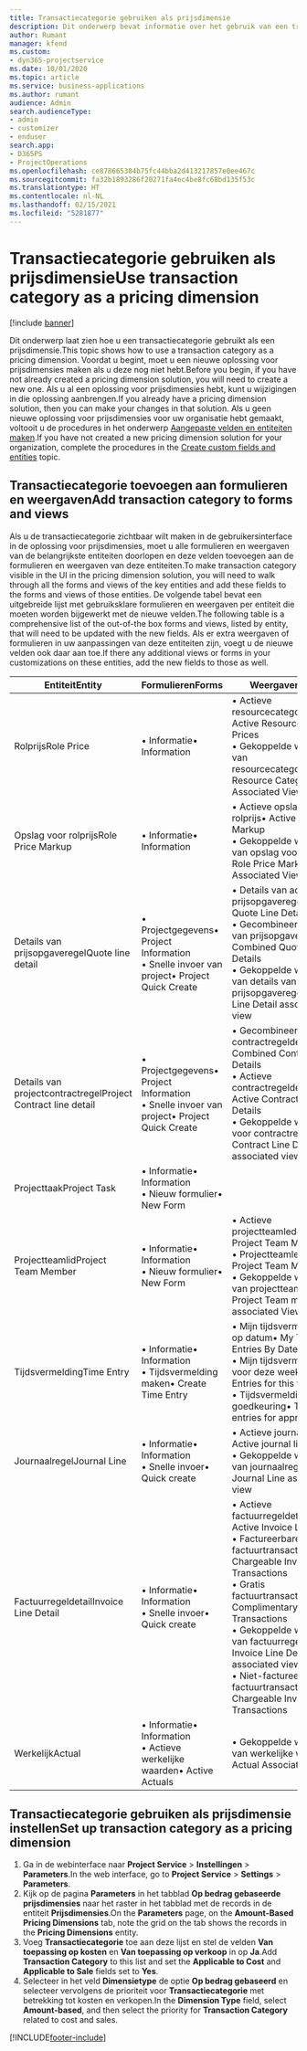 ```yaml
---
title: Transactiecategorie gebruiken als prijsdimensie
description: Dit onderwerp bevat informatie over het gebruik van een transactiecategorie als een prijsdimensie.
author: Rumant
manager: kfend
ms.custom:
- dyn365-projectservice
ms.date: 10/01/2020
ms.topic: article
ms.service: business-applications
ms.author: rumant
audience: Admin
search.audienceType:
- admin
- customizer
- enduser
search.app:
- D365PS
- ProjectOperations
ms.openlocfilehash: ce878665384b75fc44bba2d413217857e0ee467c
ms.sourcegitcommit: fa32b1893286f20271fa4ec4be8fc68bd135f53c
ms.translationtype: HT
ms.contentlocale: nl-NL
ms.lasthandoff: 02/15/2021
ms.locfileid: "5281877"
---
```

# <a name="use-transaction-category-as-a-pricing-dimension"></a><span data-ttu-id="47c15-103">Transactiecategorie gebruiken als prijsdimensie</span><span class="sxs-lookup"><span data-stu-id="47c15-103">Use transaction category as a pricing dimension</span></span>

[!include [banner](../includes/psa-now-project-operations.md)]

<span data-ttu-id="47c15-104">Dit onderwerp laat zien hoe u een transactiecategorie gebruikt als een prijsdimensie.</span><span class="sxs-lookup"><span data-stu-id="47c15-104">This topic shows how to use a transaction category as a pricing dimension.</span></span> <span data-ttu-id="47c15-105">Voordat u begint, moet u een nieuwe oplossing voor prijsdimensies maken als u deze nog niet hebt.</span><span class="sxs-lookup"><span data-stu-id="47c15-105">Before you begin, if you have not already created a pricing dimension solution, you will need to create a new one.</span></span> <span data-ttu-id="47c15-106">Als u al een oplossing voor prijsdimensies hebt, kunt u wijzigingen in die oplossing aanbrengen.</span><span class="sxs-lookup"><span data-stu-id="47c15-106">If you already have a pricing dimension solution, then you can make your changes in that solution.</span></span> <span data-ttu-id="47c15-107">Als u geen nieuwe oplossing voor prijsdimensies voor uw organisatie hebt gemaakt, voltooit u de procedures in het onderwerp [Aangepaste velden en entiteiten maken](create-custom-fields-entities.md).</span><span class="sxs-lookup"><span data-stu-id="47c15-107">If you have not created a new pricing dimension solution for your organization, complete the procedures in the [Create custom fields and entities](create-custom-fields-entities.md) topic.</span></span>

## <a name="add-transaction-category-to-forms-and-views"></a><span data-ttu-id="47c15-108">Transactiecategorie toevoegen aan formulieren en weergaven</span><span class="sxs-lookup"><span data-stu-id="47c15-108">Add transaction category to forms and views</span></span>
<span data-ttu-id="47c15-109">Als u de transactiecategorie zichtbaar wilt maken in de gebruikersinterface in de oplossing voor prijsdimensies, moet u alle formulieren en weergaven van de belangrijkste entiteiten doorlopen en deze velden toevoegen aan de formulieren en weergaven van deze entiteiten.</span><span class="sxs-lookup"><span data-stu-id="47c15-109">To make transaction category visible in the UI in the pricing dimension solution, you will need to walk through all the forms and views of the key entities and add these fields to the forms and views of those entities.</span></span>
<span data-ttu-id="47c15-110">De volgende tabel bevat een uitgebreide lijst met gebruiksklare formulieren en weergaven per entiteit die moeten worden bijgewerkt met de nieuwe velden.</span><span class="sxs-lookup"><span data-stu-id="47c15-110">The following table is a comprehensive list of the out-of-the box forms and views, listed by entity, that will need to be updated with the new fields.</span></span> <span data-ttu-id="47c15-111">Als er extra weergaven of formulieren in uw aanpassingen van deze entiteiten zijn, voegt u de nieuwe velden ook daar aan toe.</span><span class="sxs-lookup"><span data-stu-id="47c15-111">If there any additional views or forms in your customizations on these entities, add the new fields to those as well.</span></span>

|  <span data-ttu-id="47c15-112">Entiteit</span><span class="sxs-lookup"><span data-stu-id="47c15-112">Entity</span></span>        | <span data-ttu-id="47c15-113">Formulieren</span><span class="sxs-lookup"><span data-stu-id="47c15-113">Forms</span></span>     |<span data-ttu-id="47c15-114">Weergaven</span><span class="sxs-lookup"><span data-stu-id="47c15-114">Views</span></span>        |
| ------------------------------|---------------------------------|----------------------------------|
|  <span data-ttu-id="47c15-115">Rolprijs</span><span class="sxs-lookup"><span data-stu-id="47c15-115">Role Price</span></span>|<span data-ttu-id="47c15-116">• Informatie</span><span class="sxs-lookup"><span data-stu-id="47c15-116">• Information</span></span> |<span data-ttu-id="47c15-117">• Actieve resourcecategorieprijzen</span><span class="sxs-lookup"><span data-stu-id="47c15-117">• Active Resource Category Prices</span></span><br> <span data-ttu-id="47c15-118">• Gekoppelde weergave van resourcecategorieprijzen</span><span class="sxs-lookup"><span data-stu-id="47c15-118">• Resource Category Price Associated View</span></span>|
|  <span data-ttu-id="47c15-119">Opslag voor rolprijs</span><span class="sxs-lookup"><span data-stu-id="47c15-119">Role Price Markup</span></span>|<span data-ttu-id="47c15-120">• Informatie</span><span class="sxs-lookup"><span data-stu-id="47c15-120">• Information</span></span>|<span data-ttu-id="47c15-121">• Actieve opslag voor rolprijs</span><span class="sxs-lookup"><span data-stu-id="47c15-121">• Active Role Price Markup</span></span><br><span data-ttu-id="47c15-122">• Gekoppelde weergave van opslag voor rolprijs</span><span class="sxs-lookup"><span data-stu-id="47c15-122">• Role Price Markup Associated View</span></span>|
|  <span data-ttu-id="47c15-123">Details van prijsopgaveregel</span><span class="sxs-lookup"><span data-stu-id="47c15-123">Quote line detail</span></span>|<span data-ttu-id="47c15-124">• Projectgegevens</span><span class="sxs-lookup"><span data-stu-id="47c15-124">• Project Information</span></span><br><span data-ttu-id="47c15-125">• Snelle invoer van project</span><span class="sxs-lookup"><span data-stu-id="47c15-125">• Project Quick Create</span></span>|<span data-ttu-id="47c15-126">• Details van actieve prijsopgaveregel</span><span class="sxs-lookup"><span data-stu-id="47c15-126">• Active Quote Line Detail</span></span><br><span data-ttu-id="47c15-127">• Gecombineerde details van prijsopgaveregels</span><span class="sxs-lookup"><span data-stu-id="47c15-127">• Combined Quote Line Details</span></span><br><span data-ttu-id="47c15-128">• Gekoppelde weergave van details van prijsopgaveregels</span><span class="sxs-lookup"><span data-stu-id="47c15-128">• Quote Line Detail associated view</span></span>|
|  <span data-ttu-id="47c15-129">Details van projectcontractregel</span><span class="sxs-lookup"><span data-stu-id="47c15-129">Project Contract line detail</span></span>|<span data-ttu-id="47c15-130">• Projectgegevens</span><span class="sxs-lookup"><span data-stu-id="47c15-130">• Project Information</span></span><br><span data-ttu-id="47c15-131">• Snelle invoer van project</span><span class="sxs-lookup"><span data-stu-id="47c15-131">• Project Quick Create</span></span>|<span data-ttu-id="47c15-132">• Gecombineerde contractregeldetails</span><span class="sxs-lookup"><span data-stu-id="47c15-132">• Combined Contract line Details</span></span><br><span data-ttu-id="47c15-133">• Actieve contractregeldetails</span><span class="sxs-lookup"><span data-stu-id="47c15-133">• Active Contract Line Details</span></span><br><span data-ttu-id="47c15-134">• Gekoppelde weergave voor contractregeldetails</span><span class="sxs-lookup"><span data-stu-id="47c15-134">• Contract Line Detail associated view</span></span>|
|  <span data-ttu-id="47c15-135">Projecttaak</span><span class="sxs-lookup"><span data-stu-id="47c15-135">Project Task</span></span>|<span data-ttu-id="47c15-136">• Informatie</span><span class="sxs-lookup"><span data-stu-id="47c15-136">• Information</span></span><br><span data-ttu-id="47c15-137">• Nieuw formulier</span><span class="sxs-lookup"><span data-stu-id="47c15-137">• New Form</span></span>||
|  <span data-ttu-id="47c15-138">Projectteamlid</span><span class="sxs-lookup"><span data-stu-id="47c15-138">Project Team Member</span></span>|<span data-ttu-id="47c15-139">• Informatie</span><span class="sxs-lookup"><span data-stu-id="47c15-139">• Information</span></span><br><span data-ttu-id="47c15-140">• Nieuw formulier</span><span class="sxs-lookup"><span data-stu-id="47c15-140">• New Form</span></span>|<span data-ttu-id="47c15-141">• Actieve projectteamleden</span><span class="sxs-lookup"><span data-stu-id="47c15-141">• Active Project Team Members</span></span><br><span data-ttu-id="47c15-142">• Projectteamleden</span><span class="sxs-lookup"><span data-stu-id="47c15-142">• Project Team Members</span></span><br><span data-ttu-id="47c15-143">• Gekoppelde weergave van projectteamleden</span><span class="sxs-lookup"><span data-stu-id="47c15-143">• Project Team members associated View</span></span>|
|  <span data-ttu-id="47c15-144">Tijdsvermelding</span><span class="sxs-lookup"><span data-stu-id="47c15-144">Time Entry</span></span>|<span data-ttu-id="47c15-145">• Informatie</span><span class="sxs-lookup"><span data-stu-id="47c15-145">• Information</span></span><br><span data-ttu-id="47c15-146">• Tijdsvermelding maken</span><span class="sxs-lookup"><span data-stu-id="47c15-146">• Create Time Entry</span></span>|<span data-ttu-id="47c15-147">• Mijn tijdsvermeldingen op datum</span><span class="sxs-lookup"><span data-stu-id="47c15-147">• My Time Entries By Date</span></span><br><span data-ttu-id="47c15-148">• Mijn tijdsvermeldingen voor deze week</span><span class="sxs-lookup"><span data-stu-id="47c15-148">• My time Entries for this week</span></span><br><span data-ttu-id="47c15-149">• Tijdsvermeldingen voor goedkeuring</span><span class="sxs-lookup"><span data-stu-id="47c15-149">• Time entries for approval</span></span>|
|  <span data-ttu-id="47c15-150">Journaalregel</span><span class="sxs-lookup"><span data-stu-id="47c15-150">Journal Line</span></span>|<span data-ttu-id="47c15-151">• Informatie</span><span class="sxs-lookup"><span data-stu-id="47c15-151">• Information</span></span><br><span data-ttu-id="47c15-152">• Snelle invoer</span><span class="sxs-lookup"><span data-stu-id="47c15-152">• Quick create</span></span>|<span data-ttu-id="47c15-153">• Actieve journaalregels</span><span class="sxs-lookup"><span data-stu-id="47c15-153">• Active journal lines</span></span><br><span data-ttu-id="47c15-154">• Gekoppelde weergave van journaalregel</span><span class="sxs-lookup"><span data-stu-id="47c15-154">• Journal Line associated view</span></span>|
|  <span data-ttu-id="47c15-155">Factuurregeldetail</span><span class="sxs-lookup"><span data-stu-id="47c15-155">Invoice Line Detail</span></span>|<span data-ttu-id="47c15-156">• Informatie</span><span class="sxs-lookup"><span data-stu-id="47c15-156">• Information</span></span><br><span data-ttu-id="47c15-157">• Snelle invoer</span><span class="sxs-lookup"><span data-stu-id="47c15-157">• Quick create</span></span>|<span data-ttu-id="47c15-158">• Actieve factuurregeldetails</span><span class="sxs-lookup"><span data-stu-id="47c15-158">• Active Invoice Line Details</span></span><br><span data-ttu-id="47c15-159">• Factureerbare factuurtransacties</span><span class="sxs-lookup"><span data-stu-id="47c15-159">• Chargeable Invoice Transactions</span></span><br><span data-ttu-id="47c15-160">• Gratis factuurtransacties</span><span class="sxs-lookup"><span data-stu-id="47c15-160">• Complimentary Invoice Transactions</span></span><br><span data-ttu-id="47c15-161">• Gekoppelde weergave van factuurregeldetails</span><span class="sxs-lookup"><span data-stu-id="47c15-161">• Invoice Line Detail associated view</span></span><br><span data-ttu-id="47c15-162">• Niet-factureerbare factuurtransacties</span><span class="sxs-lookup"><span data-stu-id="47c15-162">• Non-Chargeable Invoice Transactions</span></span>|
|  <span data-ttu-id="47c15-163">Werkelijk</span><span class="sxs-lookup"><span data-stu-id="47c15-163">Actual</span></span>|<span data-ttu-id="47c15-164">• Informatie</span><span class="sxs-lookup"><span data-stu-id="47c15-164">• Information</span></span><br><span data-ttu-id="47c15-165">• Actieve werkelijke waarden</span><span class="sxs-lookup"><span data-stu-id="47c15-165">• Active Actuals</span></span>|<span data-ttu-id="47c15-166">• Gekoppelde weergave van werkelijke waarden</span><span class="sxs-lookup"><span data-stu-id="47c15-166">• Actual Associated view</span></span>|

## <a name="set-up-transaction-category-as-a-pricing-dimension"></a><span data-ttu-id="47c15-167">Transactiecategorie gebruiken als prijsdimensie instellen</span><span class="sxs-lookup"><span data-stu-id="47c15-167">Set up transaction category as a pricing dimension</span></span>

1. <span data-ttu-id="47c15-168">Ga in de webinterface naar **Project Service** > **Instellingen** > **Parameters**.</span><span class="sxs-lookup"><span data-stu-id="47c15-168">In the web interface, go to **Project Service** > **Settings** > **Parameters**.</span></span> 
2. <span data-ttu-id="47c15-169">Kijk op de pagina **Parameters** in het tabblad **Op bedrag gebaseerde prijsdimensies** naar het raster in het tabblad met de records in de entiteit **Prijsdimensies**.</span><span class="sxs-lookup"><span data-stu-id="47c15-169">On the **Parameters** page, on the **Amount-Based Pricing Dimensions** tab, note the grid on the tab shows the records in the **Pricing Dimensions** entity.</span></span>
3. <span data-ttu-id="47c15-170">Voeg **Transactiecategorie** toe aan deze lijst en stel de velden **Van toepassing op kosten** en **Van toepassing op verkoop** in op **Ja**.</span><span class="sxs-lookup"><span data-stu-id="47c15-170">Add **Transaction Category** to this list and set the **Applicable to Cost** and **Applicable to Sale** fields set to **Yes**.</span></span>
4. <span data-ttu-id="47c15-171">Selecteer in het veld **Dimensietype** de optie **Op bedrag gebaseerd** en selecteer vervolgens de prioriteit voor **Transactiecategorie** met betrekking tot kosten en verkopen.</span><span class="sxs-lookup"><span data-stu-id="47c15-171">In the **Dimension Type** field, select **Amount-based**, and then select the priority for **Transaction Category** related to cost and sales.</span></span>


[!INCLUDE[footer-include](../includes/footer-banner.md)]